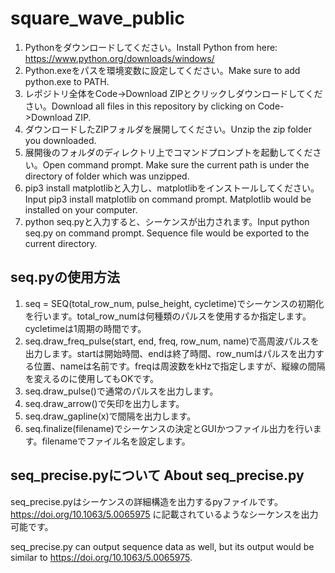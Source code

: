 # square_wave_public
1. Pythonをダウンロードしてください。Install Python from here: https://www.python.org/downloads/windows/
2. Python.exeをパスを環境変数に設定してください。Make sure to add python.exe to PATH.
3. レポジトリ全体をCode->Download ZIPとクリックしダウンロードしてください。Download all files in this repository by clicking on Code->Download ZIP.
4. ダウンロードしたZIPフォルダを展開してください。Unzip the zip folder you downloaded.
5. 展開後のフォルダのディレクトリ上でコマンドプロンプトを起動してください。Open command prompt. Make sure the current path is under the directory of folder which was unzipped.
6. pip3 install matplotlibと入力し、matplotlibをインストールしてください。Input pip3 install matplotlib on command prompt. Matplotlib would be installed on your computer.
7. python seq.pyと入力すると、シーケンスが出力されます。Input python seq.py on command prompt. Sequence file would be exported to the current directory.

## seq.pyの使用方法

1. seq = SEQ(total_row_num, pulse_height, cycletime)でシーケンスの初期化を行います。total_row_numは何種類のパルスを使用するか指定します。cycletimeは1周期の時間です。
2. seq.draw_freq_pulse(start, end, freq, row_num, name)で高周波パルスを出力します。startは開始時間、endは終了時間、row_numはパルスを出力する位置、nameは名前です。freqは周波数をkHzで指定しますが、縦線の間隔を変えるのに使用してもOKです。
3. seq.draw_pulse()で通常のパルスを出力します。
4. seq.draw_arrow()で矢印を出力します。
5. seq.draw_gapline(x)で間隔を出力します。
6. seq.finalize(filename)でシーケンスの決定とGUIかつファイル出力を行います。filenameでファイル名を設定します。

## seq_precise.pyについて About seq_precise.py

seq_precise.pyはシーケンスの詳細構造を出力するpyファイルです。
https://doi.org/10.1063/5.0065975 に記載されているようなシーケンスを出力可能です。

seq_precise.py can output sequence data as well, but its output would be similar to https://doi.org/10.1063/5.0065975.
